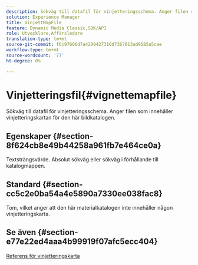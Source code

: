 ```yaml
---
description: Sökväg till datafil för vinjetteringsschema. Anger filen som innehåller vinjetteringskartan för den här bildkatalogen.
solution: Experience Manager
title: VinjettMapFile
feature: Dynamic Media Classic,SDK/API
role: Utvecklare,Affärsledare
translation-type: tm+mt
source-git-commit: f6c97606d7a4209427316d7367013ad9585a5cae
workflow-type: tm+mt
source-wordcount: '77'
ht-degree: 0%

---
```



# Vinjetteringsfil{#vignettemapfile}

Sökväg till datafil för vinjetteringsschema. Anger filen som innehåller vinjetteringskartan för den här bildkatalogen.

## Egenskaper {#section-8f624cb8e49b44258a961fb7e464ce0a}

Textsträngsvärde. Absolut sökväg eller sökväg i förhållande till katalogmappen.

## Standard {#section-cc5c2e0ba54a4e5890a7330ee038fac8}

Tom, vilket anger att den här materialkatalogen inte innehåller någon vinjetteringskarta.

## Se även {#section-e77e22ed4aaa4b99919f07afc5ecc404}

[Referens för vinjetteringskarta](../../../../../ir-api/material-cat/image-rendering-api-ref/c-ir-material-catalog/c-ir-vignette-map-reference/c-ir-vignette-map-reference.md#concept-f9486269f2b04d4cb6750f3af7bf0eb7)
